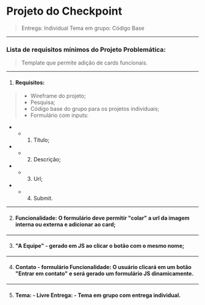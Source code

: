 
# Projeto do Checkpoint

> Entrega: Individual
> Tema em grupo: Código Base
 
---
 
### Lista de requisitos mínimos do Projeto Problemática:
> Template que permite adição de cards funcionais.

---

1. #### Requisitos:
 
> - Wireframe do projeto;
> - Pesquisa;
> - Código base do grupo para os projetos individuais;
> - Formulário com inputs: 
- - 1. Título;
- - 2. Descrição;
- - 3.  Url;
- - 4. Submit.

---
 
2.  #### Funcionalidade: O formulário deve permitir "colar" a url da imagem interna ou externa e adicionar ao card;

---

3. #### "A Equipe" - gerado em JS ao clicar o botão com o mesmo nome;

---

4. #### Contato - formulário Funcionalidade: O usuário clicará em um botão "Entrar em contato" e será gerado um formulário JS dinamicamente.

---

5. #### Tema: - Livre Entrega: - Tema em grupo com entrega individual.

